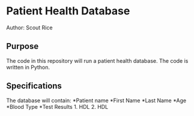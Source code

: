 # Patient Health Database

Author: Scout Rice

## Purpose
The code in this repository will run a patient health database.
The code is written in Python.

## Specifications
The database will contain:
*Patient name
    *First Name
    *Last Name
*Age
*Blood Type
*Test Results
    1. HDL
    2. HDL


